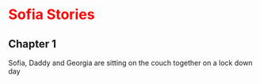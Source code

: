 # <span style="color:red"> Sofia Stories</span>
## Chapter 1

Sofia, Daddy and Georgia are sitting on the couch together on a lock down day




